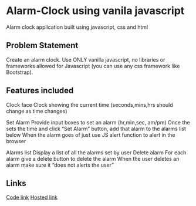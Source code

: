 # Alarm-Clock using vanila javascript
Alarm clock application built using javascript, css and html

## Problem Statement
Create an alarm clock. Use ONLY vanilla javascript, no libraries or frameworks allowed for Javascript (you can use any css framework like Bootstrap).

## Features included
Clock face
Clock showing the current time (seconds,mins,hrs should change as time changes)

Set Alarm
Provide input boxes to set an alarm (hr,min,sec, am/pm)
Once the sets the time and click “Set Alarm” button, add that alarm to the alarms list below
When the alarm goes of just use JS alert function to alert in the browser

Alarms list
Display a list of all the alarms set by user
Delete alarm
For each alarm give a delete button to delete the alarm
When the user deletes an alarm make sure it “does not alerts the user”


## Links
[Code link](https://github.com/Meghna24R/Alarm-Clock.git)
[Hosted link](https://github.com/Meghna24R/Alarm-Clock.git)
